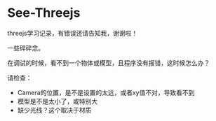 # See-Threejs



threejs学习记录，有错误还请告知我，谢谢啦！

一些碎碎念。

在调试的时候，看不到一个物体或模型，且程序没有报错，这时候怎么办？

请检查：

- Camera的位置，是不是设置的太远，或者xy值不对，导致看不到
- 模型是不是太小了，或特别大
- 缺少光线？这个取决于材质